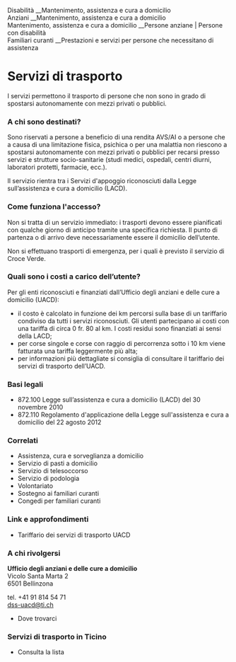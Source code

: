 Disabilità __Mantenimento, assistenza e cura a domicilio  
Anziani __Mantenimento, assistenza e cura a domicilio  
Mantenimento, assistenza e cura a domicilio __Persone anziane | Persone con
disabilità  
Familiari curanti __Prestazioni e servizi per persone che necessitano di
assistenza  

#  Servizi di trasporto

I servizi permettono il trasporto di persone che non sono in grado di
spostarsi autonomamente con mezzi privati o pubblici.

### A chi sono destinati?

Sono riservati a persone a beneficio di una rendita AVS/AI o a persone che a
causa di una limitazione fisica, psichica o per una malattia non riescono a
spostarsi autonomamente con mezzi privati o pubblici per recarsi presso
servizi e strutture socio-sanitarie (studi medici, ospedali, centri diurni,
laboratori protetti, farmacie, ecc.).

Il servizio rientra tra i Servizi d'appoggio riconosciuti dalla Legge
sull’assistenza e cura a domicilio (LACD).

### Come funziona l'accesso?

Non si tratta di un servizio immediato: i trasporti devono essere pianificati
con qualche giorno di anticipo tramite una specifica richiesta. Il punto di
partenza o di arrivo deve necessariamente essere il domicilio dell’utente.

Non si effettuano trasporti di emergenza, per i quali è previsto il servizio
di Croce Verde.

### Quali sono i costi a carico dell’utente?

Per gli enti riconosciuti e finanziati dall’Ufficio degli anziani e delle cure
a domicilio (UACD):

  * il costo è calcolato in funzione dei km percorsi sulla base di un tariffario condiviso da tutti i servizi riconosciuti. Gli utenti partecipano ai costi con una tariffa di circa 0 fr. 80 al km. I costi residui sono finanziati ai sensi della LACD;
  * per corse singole e corse con raggio di percorrenza sotto i 10 km viene fatturata una tariffa leggermente più alta;
  * per informazioni più dettagliate si consiglia di consultare il tariffario dei servizi di trasporto dell’UACD.

### Basi legali

  * 872.100 Legge sull’assistenza e cura a domicilio (LACD) del 30 novembre 2010
  * 872.110 Regolamento d'applicazione della Legge sull'assistenza e cura a domicilio del 22 agosto 2012

### Correlati

  * Assistenza, cura e sorveglianza a domicilio
  * Servizio di pasti a domicilio
  * Servizio di telesoccorso
  * Servizio di podologia
  * Volontariato
  * Sostegno ai familiari curanti
  * Congedi per familiari curanti

### Link e approfondimenti

  * Tariffario dei servizi di trasporto UACD

### A chi rivolgersi

**Ufficio degli anziani e delle cure a domicilio**  
Vicolo Santa Marta 2  
6501 Bellinzona

tel. +41 91 814 54 71  
dss-uacd@ti.ch

  * Dove trovarci

### Servizi di trasporto in Ticino

  * Consulta la lista

